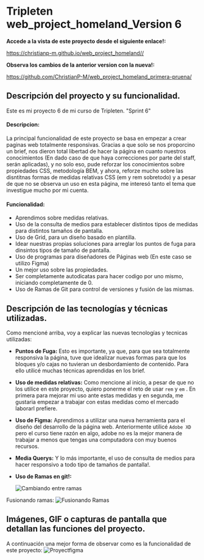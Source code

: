 # Tripleten web_project_homeland_Version 6

**Accede a la vista de este proyecto desde el siguiente enlace!:**

<https://christianp-m.github.io/web_project_homeland//>

**Observa los cambios de la anterior version con la nueva!:**

<https://github.com/ChristianP-M/web_project_homeland_primera-pruena/>

## Descripción del proyecto y su funcionalidad.

Este es mi proyecto 6 de mi curso de Tripleten. "Sprint 6"

#### Descripcion:

La principal funcionalidad de este proyecto se basa en empezar a crear paginas web totalmente responsivas. Gracias a que solo se nos proporcino un brief, nos dieron total libertad de hacer la página en cuanto nuestros conocimientos (En dado caso de que haya correcciones por parte del staff, serán aplicadas), y no solo eso, pude reforzar los conocimientos sobre propiedades CSS, metodología BEM, y ahora, reforze mucho sobre las disntitnas formas de medidas relativas CSS (em y rem sobretodo) y a pesar de que no se observa un uso en esta página, me interesó tanto el tema que investigue mucho por mi cuenta.

#### Funcionalidad:

- Aprendimos sobre medidas relativas.
- Uso de la consulta de medios para establecer distintos tipos de medidas para distintos tamaños de pantalla.
- Uso de Grid, para un diseño basado en plantilla.
- Idear nuestras propias soluciones para arreglar los puntos de fuga para dinsintos tipos de tamaño de pantalla.
- Uso de programas para diseñadores de Páginas web (En este caso se utilizo Figma)
- Un mejor uso sobre las propiedades.
- Ser completamente autodicatas para hacer codigo por uno mismo, iniciando completamente de 0.
- Uso de Ramas de Git para control de versiones y fusión de las mismas.

## Descripción de las tecnologías y técnicas utilizadas.

Como mencioné arriba, voy a explicar las nuevas tecnologías y tecnicas utilizadas:

- **Puntos de Fuga:** Esto es importante, ya que, para que sea totalmente responsiva la página, tuve que idealizar nuevas formas para que los bloques y/o cajas no tuvieran un desbordamiento de contenido. Para ello utilicé muchas técnicas aprendidas en los brief.
- **Uso de medidas relativas:** Como mencione al inicio, a pesar de que no los utilice en este proyecto, quiero ponerme el reto de usar `rem` y `em` . En primera para mejorar mi uso ante estas medidas y en segunda, me gustaria empezar a trabajar con estas medidas como el mercado laborarl prefiere.
- **Uso de Figma:** Aprendimos a utilizar una nueva herramienta para el diseño del desarrollo de la página web. Anteriormente utilicé `Adobe XD` pero el curso tiene razón en algo, adobe no es la mejor manera de trabajar a menos que tengas una computadora con muy buenos recursos.
- **Media Querys:** Y lo más importante, el uso de consulta de medios para hacer responsivo a todo tipo de tamaños de pantalla!.
- **Uso de Ramas en git!:**

  ![Cambiando entre ramas](https://github.com/ChristianP-M/web_project_homeland/assets/165349786/89c837fe-c88d-4887-b8b2-f601d42957b8)

Fusionando ramas:
![Fusionando Ramas](https://github.com/ChristianP-M/web_project_homeland/assets/165349786/af6d6dab-d24d-4d8f-8822-89283a00d7b1)

## Imágenes, GIF o capturas de pantalla que detallan las funciones del proyecto.

A continuación una mejor forma de observar como es la funcionalidad de este proyecto:
![Proyectfigma](https://github.com/ChristianP-M/web_project_homeland/assets/165349786/544e1d6f-4aba-4fad-8390-6efe1ada7620)
